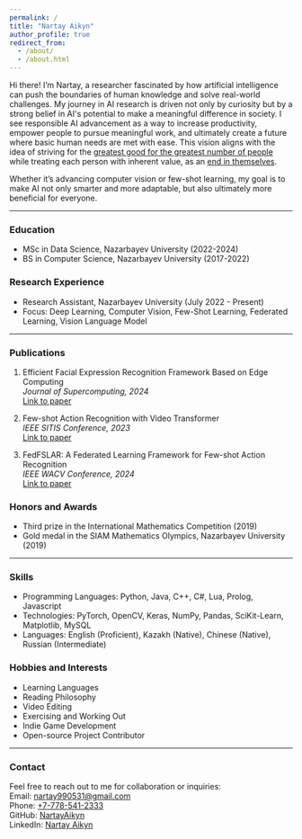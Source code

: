 ```yaml
---
permalink: /
title: "Nartay Aikyn"
author_profile: true
redirect_from: 
  - /about/
  - /about.html
---
```


Hi there! I’m Nartay, a researcher fascinated by how artificial intelligence can push the boundaries of human knowledge and solve real-world challenges. My journey in AI research is driven not only by curiosity but by a strong belief in AI's potential to make a meaningful difference in society. I see responsible AI advancement as a way to increase productivity, empower people to pursue meaningful work, and ultimately create a future where basic human needs are met with ease. This vision aligns with the idea of striving for the [greatest good for the greatest number of people](https://en.wikipedia.org/wiki/Utilitarianism) while treating each person with inherent value, as an [end in themselves](https://en.wikipedia.org/wiki/Kantian_ethics).

Whether it’s advancing computer vision or few-shot learning, my goal is to make AI not only smarter and more adaptable, but also ultimately more beneficial for everyone.

---

### Education
- MSc in Data Science, Nazarbayev University (2022-2024)
- BS in Computer Science, Nazarbayev University (2017-2022)

### Research Experience
- Research Assistant, Nazarbayev University (July 2022 - Present)  
- Focus: Deep Learning, Computer Vision, Few-Shot Learning, Federated Learning, Vision Language Model  

---

### Publications
1. Efficient Facial Expression Recognition Framework Based on Edge Computing  
   _Journal of Supercomputing, 2024_  
   [Link to paper](https://doi.org/10.1007/s11227-023-05548-x)

2. Few-shot Action Recognition with Video Transformer  
   _IEEE SITIS Conference, 2023_  
   [Link to paper](https://doi.org/10.1109/SITIS61268.2023.00027)

3. FedFSLAR: A Federated Learning Framework for Few-shot Action Recognition  
   _IEEE WACV Conference, 2024_  
   [Link to paper](https://doi.org/10.1109/WACVW60836.2024.00035)

### Honors and Awards
- Third prize in the International Mathematics Competition (2019)
- Gold medal in the SIAM Mathematics Olympics, Nazarbayev University (2019)

---

### Skills
- Programming Languages: Python, Java, C++, C#, Lua, Prolog, Javascript
- Technologies: PyTorch, OpenCV, Keras, NumPy, Pandas, SciKit-Learn, Matplotlib, MySQL
- Languages: English (Proficient), Kazakh (Native), Chinese (Native), Russian (Intermediate)

### Hobbies and Interests
- Learning Languages
- Reading Philosophy
- Video Editing
- Exercising and Working Out
- Indie Game Development
- Open-source Project Contributor

---

### Contact
Feel free to reach out to me for collaboration or inquiries:  
Email: [nartay990531@gmail.com](mailto:nartay990531@gmail.com)  
Phone: [+7-778-541-2333](tel:+7-778-541-2333)  
GitHub: [NartayAikyn](https://github.com/NartayAikyn)  
LinkedIn: [Nartay Aikyn](https://www.linkedin.com/in/nartay-aikyn/)

